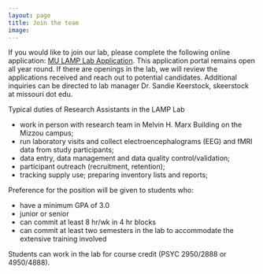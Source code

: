 ```yaml
---
layout: page
title: Join the team
image: 
---
```



If you would like to join our lab, please complete the following online application: [MU LAMP Lab Application](https://redcap.link/MULAMPlabapp). This application portal remains open all year round. If there are openings in the lab, we will review the applications received and reach out to potential candidates. Additional inquiries can be directed to lab manager Dr. Sandie Keerstock, skeerstock at missouri dot edu. 

Typical duties of Research Assistants in the LAMP Lab
- work in person with research team in Melvin H. Marx Building on the Mizzou campus;
- run laboratory visits and collect electroencephalograms (EEG) and fMRI data from study participants;
- data entry, data management and data quality control/validation;
- participant outreach (recruitment, retention);
- tracking supply use; preparing inventory lists and reports;

Preference for the position will be given to students who:
- have a minimum GPA of 3.0
- junior or senior
- can commit at least 8 hr/wk in 4 hr blocks
- can commit at least two semesters in the lab to accommodate the extensive training involved

Students can work in the lab for course credit (PSYC 2950/2888 or 4950/4888).